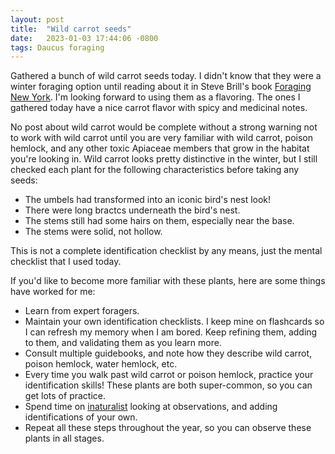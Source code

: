 ```yaml
---
layout: post
title:  "Wild carrot seeds"
date:   2023-01-03 17:44:06 -0800
tags: Daucus foraging
---
```

Gathered a bunch of wild carrot seeds today.  I didn't know that they were a winter
foraging option until reading about it in Steve Brill's book
[Foraging New York](https://www.worldcat.org/title/960106630).
I'm looking forward to using them as a flavoring.  The ones I
gathered today have a nice carrot flavor with spicy and
medicinal notes.

No post about wild carrot would be complete without a strong
warning not to work with wild carrot until you are very familiar
with wild carrot, poison hemlock, and any other toxic Apiaceae
members that grow in the habitat you're looking in.  Wild carrot
looks pretty distinctive in the winter, but I still checked each
plant for the following characteristics before taking any seeds:

* The umbels had transformed into an iconic bird's nest look!
* There were long bractcs underneath the bird's nest.
* The stems still had some hairs on them, especially near
the base.
* The stems were solid, not hollow.

This is not a complete identification checklist by any means, just
the mental checklist that I used today.

If you'd like to become more familiar with these plants, here are
some things have worked for me:

* Learn from expert foragers.
* Maintain your own identification checklists.  I keep mine on
flashcards so I can refresh my memory when I am bored.  Keep
refining them, adding to them, and validating them as you
learn more.
* Consult multiple guidebooks, and note how they describe wild
carrot, poison hemlock, water hemlock, etc.
* Every time you walk past wild carrot or poison hemlock, practice
your identification skills!  These plants are both super-common, so
you can get lots of practice.
* Spend time on [inaturalist](https://www.inaturalist.org/) looking
at observations, and adding identifications of your own. 
* Repeat all these steps throughout the year, so you can observe
these plants in all stages.
